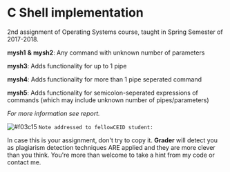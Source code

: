 #  C Shell implementation

2nd assignment of Operating Systems course, taught in Spring Semester of 2017-2018.

**mysh1** **&** **mysh2**:
Any command with unknown number of parameters

**mysh3**:
Adds functionality for up to 1 pipe

**mysh4**:
Adds functionality for more than 1 pipe seperated command

**mysh5**:
Adds functionality for semicolon-seperated expressions of commands (which may include unknown number of pipes/parameters)

*For more information see report.*

![#f03c15](https://placehold.it/15/f03c15/000000?text=+) `Note addressed to fellowCEID student:`

In case this is your assignment, don't try to copy it. **Grader** will detect you as plagiarism detection techniques ARE  applied and they are more clever than you think. You're more than welcome to take a hint from my code or contact me.

